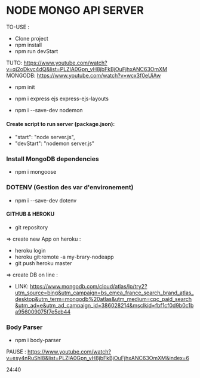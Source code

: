 # NODE MONGO API SERVER

TO-USE :
- Clone project
- npm install
- npm run devStart


TUTO:
https://www.youtube.com/watch?v=qj2oDkvc4dQ&list=PLZlA0Gpn_vH8jbFkBjOuFjhxANC63OmXM
MONGODB:
https://www.youtube.com/watch?v=wcx3f0eUiAw

- npm init

- npm i express ejs express-ejs-layouts

- npm i --save-dev nodemon

#### Create script to run server (package.json):
- "start": "node server.js",
- "devStart": "nodemon server.js"

### Install MongoDB dependencies

- npm i mongoose

### DOTENV (Gestion des var d'environement)

- npm i --save-dev dotenv



#### GITHUB & HEROKU

- git repository

=> create new App on heroku :

- heroku login
- heroku git:remote -a my-brary-nodeapp
- git push heroku master

=> create DB on line :

- LINK: https://www.mongodb.com/cloud/atlas/lp/try2?utm_source=bing&utm_campaign=bs_emea_france_search_brand_atlas_desktop&utm_term=mongodb%20atlas&utm_medium=cpc_paid_search&utm_ad=e&utm_ad_campaign_id=386028214&msclkid=fbf1cf0d9b0c1ba956009075f7e5eb44


### Body Parser 

- npm i body-parser













PAUSE :
https://www.youtube.com/watch?v=esy4nRuShl8&list=PLZlA0Gpn_vH8jbFkBjOuFjhxANC63OmXM&index=6

24:40